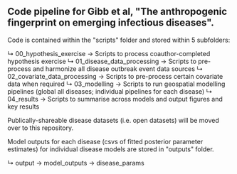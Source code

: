 ## Code pipeline for Gibb et al, "The anthropogenic fingerprint on emerging infectious diseases".

Code is contained within the "scripts" folder and stored within 5 subfolders: 
 
 ↳ 00_hypothesis_exercise → Scripts to process coauthor-completed hypothesis exercise
 ↳ 01_disease_data_processing → Scripts to pre-process and harmonize all disease outbreak event data sources
 ↳ 02_covariate_data_processing → Scripts to pre-process certain covariate data when required
 ↳ 03_modelling → Scripts to run geospatial modelling pipelines (global all diseases; individual pipelines for each disease)
 ↳ 04_results → Scripts to summarise across models and output figures and key results

Publically-shareable disease datasets (i.e. open datasets) will be moved over to this repository.

Model outputs for each disease (csvs of fitted posterior parameter estimates) for individual disease models are stored in "outputs" folder.

 ↳ output → model_outputs → disease_params

